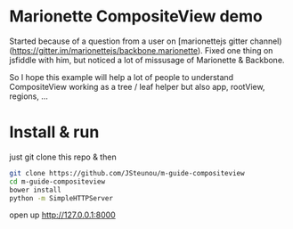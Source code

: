 # Marionette CompositeView demo

Started because of a question from a user on [marionettejs gitter channel)(https://gitter.im/marionettejs/backbone.marionette). Fixed one thing on jsfiddle with him, but noticed a lot of missusage of Marionette & Backbone.

So I hope this example will help a lot of people to understand CompositeView working as a tree / leaf helper but also app, rootView, regions, ...

# Install & run

just git clone this repo & then

```bash
git clone https://github.com/JSteunou/m-guide-compositeview
cd m-guide-compositeview
bower install
python -m SimpleHTTPServer
```

open up http://127.0.0.1:8000
